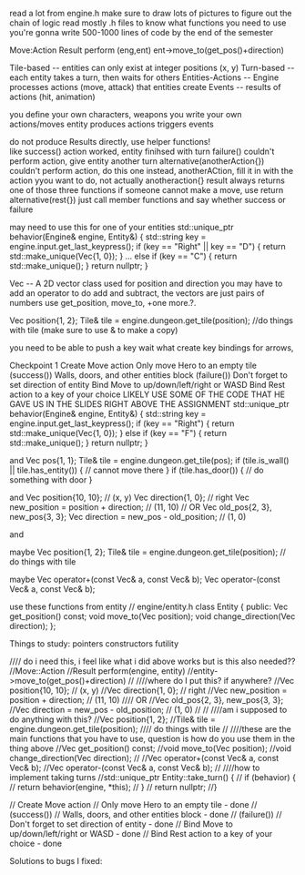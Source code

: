 
read a lot from engine.h
make sure to draw lots of pictures to figure out the chain of logic
read mostly .h files to know what functions you need to use
you're gonna write 500-1000 lines of code by the end of the semester

Move:Action
Result perform (eng,ent)
ent->move_to(get_pos()+direction)

Tile-based -- entities can only exist at integer positions (x, y)
Turn-based -- each entity takes a turn, then waits for others
Entities-Actions -- Engine processes actions (move, attack) that entities create
Events -- results of actions (hit, animation)

you define your own characters, weapons
you write your own actions/moves
entity produces actions triggers events
    

do not produce Results directly, use helper functions!  
like success()  action worked, entity finihsed with turn 
failure() couldn't perform action, give entity another turn
alternative(anotherAction{}) couldn't perform action, do this one instead, anotherACtion, fill it in with the action yyou want to do, not actually anotheraction{}
result always returns one of those three functions
if someone cannot make a move, use return alternative(rest{})
just call member functions and say whether success or failure


may need to use this for one of your entities
    std::unique_ptr<Action> behavior(Engine& engine, Entity&) {
    std::string key = engine.input.get_last_keypress();
    if (key == "Right" || key == "D") {
    return std::make_unique<Move>(Vec{1, 0});
    }
    ...
    else if (key == "C") {
    return std::make_unique<CloseDoor>();
    }
    return nullptr;
    }

Vec  -- A 2D vector class used for position and direction
you may have to add an operator to do add and subtract, the vectors are just pairs of numbers
use get_position, move_to, +one more.?.

Vec position{1, 2};
Tile& tile = engine.dungeon.get_tile(position);
//do things with tile (make sure to use & to make a copy)


you need to be able to push a key wait what
create key bindings for arrows, 


Checkpoint 1
Create Move action
    Only move Hero to an empty tile (success())
    Walls, doors, and other entities block (failure())
    Don't forget to set direction of entity
Bind Move to up/down/left/right or WASD
Bind Rest action to a key of your choice
LIKELY USE SOME OF THE CODE THAT HE GAVE US IN THE SLIDES RIGHT ABOVE THE ASSIGNMENT
std::unique_ptr<Action> behavior(Engine& engine, Entity&) {
std::string key = engine.input.get_last_keypress();
if (key == "Right") {
return std::make_unique<Move>(Vec{1, 0});
}
else if (key == "F") {
return std::make_unique<ThrowFire>();
}
return nullptr;
}

and
Vec pos{1, 1};
Tile& tile = engine.dungeon.get_tile(pos);
if (tile.is_wall() || tile.has_entity()) {
// cannot move there
}
if (tile.has_door()) {
// do something with door
}

and
Vec position{10, 10}; // (x, y)
Vec direction{1, 0}; // right
Vec new_position = position + direction; // (11, 10)
// OR
Vec old_pos{2, 3}, new_pos{3, 3};
Vec direction = new_pos - old_position; // (1, 0)

and


maybe
Vec position{1, 2};
Tile& tile = engine.dungeon.get_tile(position);
// do things with tile

maybe
Vec operator+(const Vec& a, const Vec& b);
Vec operator-(const Vec& a, const Vec& b);


use these functions from entity
// engine/entity.h
class Entity {
public:
Vec get_position() const;
void move_to(Vec position);
void change_direction(Vec direction);
};



Things to study:
pointers
constructors
futility


//// do i need this, i feel like what i did above works but is this also needed??
//Move::Action
//Result perform(engine, entity)
//entity->move_to(get_pos()+direction)
//
////where do I put this? if anywhere?
//Vec position{10, 10}; // (x, y)
//Vec direction{1, 0}; // right
//Vec new_position = position + direction; // (11, 10)
//// OR
//Vec old_pos{2, 3}, new_pos{3, 3};
//Vec direction = new_pos - old_position; // (1, 0)
//
//
////am i supposed to do anything with this?
//Vec position{1, 2};
//Tile& tile = engine.dungeon.get_tile(position);
//// do things with tile
//
////these are the main functions that you have to use, question is how do you use them in the thing above
//Vec get_position() const;
//void move_to(Vec position);
//void change_direction(Vec direction);
//
//Vec operator+(const Vec& a, const Vec& b);
//Vec operator-(const Vec& a, const Vec& b);
//
////how to implement taking turns
//std::unique_ptr<Action> Entity::take_turn() {
//    if (behavior) {
//        return behavior(engine, *this);
//    }
//    return nullptr;
//}

// Create Move action
//      Only move Hero to an empty tile - done
//          (success())
//      Walls, doors, and other entities block - done
//          (failure())
//      Don't forget to set direction of entity - done
// Bind Move to up/down/left/right or WASD - done
// Bind Rest action to a key of your choice - done

Solutions to bugs I fixed:
